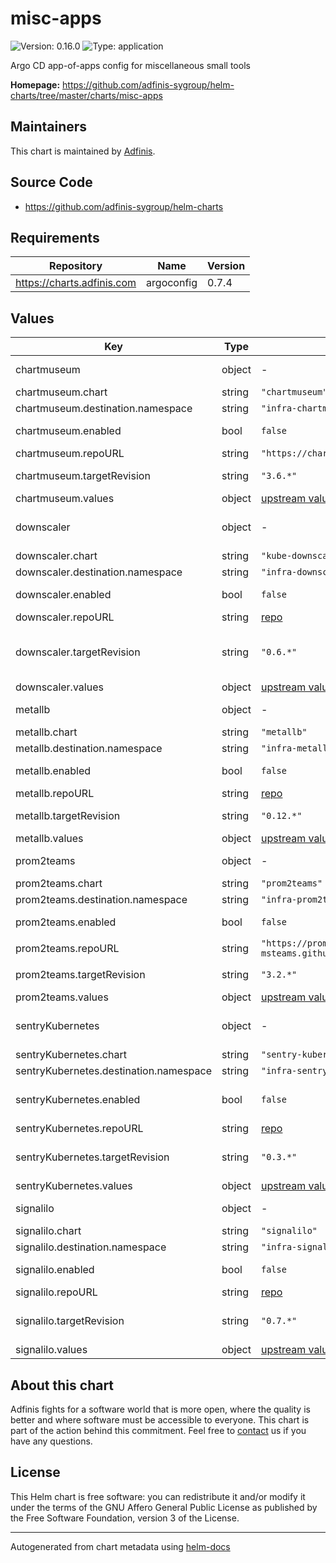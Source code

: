 # misc-apps

![Version: 0.16.0](https://img.shields.io/badge/Version-0.16.0-informational?style=flat-square) ![Type: application](https://img.shields.io/badge/Type-application-informational?style=flat-square)

Argo CD app-of-apps config for miscellaneous small tools

**Homepage:** <https://github.com/adfinis-sygroup/helm-charts/tree/master/charts/misc-apps>

## Maintainers
This chart is maintained by [Adfinis](https://adfinis.com/?pk_campaign=github&pk_kwd=helm-charts).

## Source Code

* <https://github.com/adfinis-sygroup/helm-charts>

## Requirements

| Repository | Name | Version |
|------------|------|---------|
| https://charts.adfinis.com | argoconfig | 0.7.4 |

## Values

| Key | Type | Default | Description |
|-----|------|---------|-------------|
| chartmuseum | object | - | [chartmuseum](https://chartmuseum.com) ([example](./example/chartmuseum.yaml)) |
| chartmuseum.chart | string | `"chartmuseum"` | Chart |
| chartmuseum.destination.namespace | string | `"infra-chartmuseum"` | Namespace |
| chartmuseum.enabled | bool | `false` | Enable chartmuseum |
| chartmuseum.repoURL | string | `"https://chartmuseum.github.io/charts"` | [repo](https://chartmuseum.github.io/charts) |
| chartmuseum.targetRevision | string | `"3.6.*"` | [chartmuseum Helm chart](https://github.com/chartmuseum/charts/tree/main/src/chartmuseum) |
| chartmuseum.values | object | [upstream values](https://github.com/chartmuseum/charts/blob/main/src/chartmuseum/values.yaml) | Helm values |
| downscaler | object | - | [kube-downscaler](https://github.com/hjacobs/kube-downscaler) ([example](./examples/kube-downscaler.yaml)) |
| downscaler.chart | string | `"kube-downscaler"` | Chart |
| downscaler.destination.namespace | string | `"infra-downscaler"` | Namespace |
| downscaler.enabled | bool | `false` | Enable kube-downscaler |
| downscaler.repoURL | string | [repo](https://charts.helm.sh/incubator) | Repo URL |
| downscaler.targetRevision | string | `"0.6.*"` | [kube-downscaler Helm chart](https://github.com/helm/charts/tree/master/incubator/kube-downscaler) version |
| downscaler.values | object | [upstream values](https://github.com/helm/charts/blob/master/incubator/kube-downscaler/values.yaml) | Helm values |
| metallb | object | - | [metallb](https://github.com/metallb/metallb) ([example](./examples/metallb.yaml)) |
| metallb.chart | string | `"metallb"` | Chart |
| metallb.destination.namespace | string | `"infra-metallb"` | Namespace |
| metallb.enabled | bool | `false` | Enable metallb |
| metallb.repoURL | string | [repo](https://metallb.github.io/metallb) | Repo URL |
| metallb.targetRevision | string | `"0.12.*"` | [metallb Helm chart](https://github.com/metallb/metallb/tree/main/charts/metallb) |
| metallb.values | object | [upstream values](https://github.com/metallb/metallb/blob/main/charts/metallb/values.yaml) | Helm values |
| prom2teams | object | - | [prom2teams](https://github.com/idealista/prom2teams) ([example](./example/prom2teams.yaml)) |
| prom2teams.chart | string | `"prom2teams"` | Chart |
| prom2teams.destination.namespace | string | `"infra-prom2teams"` | Namespace |
| prom2teams.enabled | bool | `false` | Enable prom2teams |
| prom2teams.repoURL | string | `"https://prometheus-msteams.github.io/prometheus-msteams"` | [repo](https://prometheus-msteams.github.io/prometheus-msteams) |
| prom2teams.targetRevision | string | `"3.2.*"` | [prom2teams Helm chart](https://github.com/idealista/prom2teams/tree/master/helm) |
| prom2teams.values | object | [upstream values](https://github.com/idealista/prom2teams/blob/master/helm/values.yaml) | Helm values |
| sentryKubernetes | object | - | [sentry-kubernetes](https://github.com/getsentry/sentry-kubernetes) ([example](./examples/sentry-kubernetes.yaml) |
| sentryKubernetes.chart | string | `"sentry-kubernetes"` | Chart |
| sentryKubernetes.destination.namespace | string | `"infra-sentry-kubernetes"` | Namespace |
| sentryKubernetes.enabled | bool | `false` | Enable sentry-kubernetes |
| sentryKubernetes.repoURL | string | [repo](https://sentry-kubernetes.github.io/charts) | Repo URL |
| sentryKubernetes.targetRevision | string | `"0.3.*"` | [sentry-kubernetes Helm chart](https://github.com/sentry-kubernetes/charts/tree/develop/sentry-kubernetes) |
| sentryKubernetes.values | object | [upstream values](https://github.com/sentry-kubernetes/charts/blob/develop/sentry-kubernetes/values.yaml) | Helm values |
| signalilo | object | - | [sigalilo](https://github.com/vshn/signalilo) ([example](./examples/signalilo.yaml)) |
| signalilo.chart | string | `"signalilo"` | Chart |
| signalilo.destination.namespace | string | `"infra-signalilo"` | Namespace |
| signalilo.enabled | bool | `false` | Enable signalilo |
| signalilo.repoURL | string | [repo](https://charts.appuio.ch) | Repo URL |
| signalilo.targetRevision | string | `"0.7.*"` | [signalilo Helm chart](https://github.com/appuio/charts/tree/master/appuio/signalilo) version |
| signalilo.values | object | [upstream values](https://github.com/appuio/charts/blob/master/appuio/signalilo/values.yaml) | Helm values |

## About this chart

Adfinis fights for a software world that is more open, where the quality is
better and where software must be accessible to everyone. This chart
is part of the action behind this commitment. Feel free to
[contact](https://adfinis.com/kontakt/?pk_campaign=github&pk_kwd=helm-charts)
us if you have any questions.

## License

This Helm chart is free software: you can redistribute it and/or modify it under the terms
of the GNU Affero General Public License as published by the Free Software Foundation,
version 3 of the License.

----------------------------------------------
Autogenerated from chart metadata using [helm-docs](https://github.com/norwoodj/helm-docs/)

